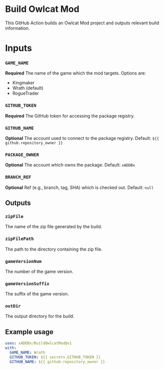 # Build Owlcat Mod

This GitHub Action builds an Owlcat Mod project and outputs relevant build information.

# Inputs

### `GAME_NAME`

**Required** The name of the game which the mod targets. Options are:
- Kingmaker
- Wrath (default)
- RogueTrader

### `GITHUB_TOKEN`

**Required** The GitHub token for accessing the package registry.

### `GITHUB_NAME`

**Optional** The account used to connect to the package registry. Default: `${{ github.repository_owner }}`

### `PACKAGE_OWNER`

**Optional** The account which owns the package. Default: `xADDBx`

### `BRANCH_REF`

**Optional** Ref (e.g., branch, tag, SHA) which is checked out. Default: `null`

## Outputs

### `zipFile`

The name of the zip file generated by the build.

### `zipFilePath`

The path to the directory containing the zip file.

### `gameVersionNum`

The number of the game version.

### `gameVersionSuffix`

The suffix of the game version.

### `outDir`

The output directory for the build.

## Example usage

```yaml
uses: xADDBx/BuildOwlcatMod@v1
with:
  GAME_NAME: Wrath
  GITHUB_TOKEN: ${{ secrets.GITHUB_TOKEN }}
  GITHUB_NAME: ${{ github.repository_owner }}
```
